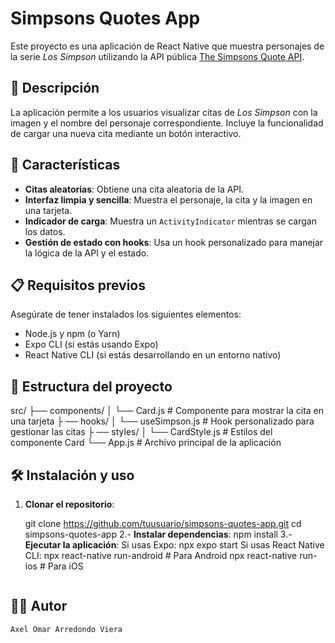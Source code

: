 # Simpsons Quotes App

Este proyecto es una aplicación de React Native que muestra personajes de la serie _Los Simpson_ utilizando la API pública [The Simpsons Quote API](https://thesimpsonsquoteapi.glitch.me/quotes).

## 📝 Descripción

La aplicación permite a los usuarios visualizar citas de _Los Simpson_ con la imagen y el nombre del personaje correspondiente. Incluye la funcionalidad de cargar una nueva cita mediante un botón interactivo.

## 🚀 Características

- **Citas aleatorias**: Obtiene una cita aleatoria de la API.
- **Interfaz limpia y sencilla**: Muestra el personaje, la cita y la imagen en una tarjeta.
- **Indicador de carga**: Muestra un `ActivityIndicator` mientras se cargan los datos.
- **Gestión de estado con hooks**: Usa un hook personalizado para manejar la lógica de la API y el estado.

## 📋 Requisitos previos

Asegúrate de tener instalados los siguientes elementos:

- Node.js y npm (o Yarn)
- Expo CLI (si estás usando Expo)
- React Native CLI (si estás desarrollando en un entorno nativo)

## 📂 Estructura del proyecto

src/ ├── components/ │ 
└── Card.js # Componente para mostrar la cita en una tarjeta ├
── hooks/ │ 
└── useSimpson.js # Hook personalizado para gestionar las citas ├
── styles/ │ 
└── CardStyle.js # Estilos del componente Card 
└── App.js # Archivo principal de la aplicación

## 🛠️ Instalación y uso

1. **Clonar el repositorio**:

   git clone https://github.com/tuusuario/simpsons-quotes-app.git
   cd simpsons-quotes-app
2.- **Instalar dependencias**:
    npm install
3.- **Ejecutar la aplicación**:
        Si usas Expo:
        npx expo start
        Si usas React Native CLI:
          npx react-native run-android # Para Android
          npx react-native run-ios     # Para iOS
   ```

## 🧑‍💻 Autor

    Axel Omar Arredondo Viera
